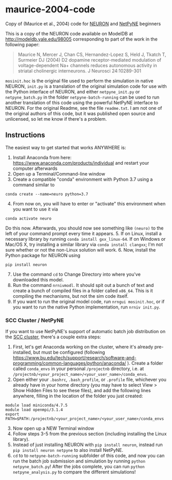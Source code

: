 # maurice-2004-code
Copy of (Maurice et al., 2004) code for [NEURON](https://neuron.yale.edu/neuron/) and [NetPyNE](http://netpyne.org/index.html) beginners

This is a copy of the NEURON code available on ModelDB at
http://modeldb.yale.edu/98005
corresponding to part of the work in the following paper:

> Maurice N, Mercer J, Chan CS, Hernandez-Lopez S, Held J, Tkatch T, Surmeier DJ
> (2004) D2 dopamine receptor-mediated modulation of voltage-dependent Na+
> channels reduces autonomous activity in striatal cholinergic interneurons. J
> Neurosci 24:10289-301

`mosinit.hoc` is the original file used to perform the simulation in native
NEURON, `init.py` is a translation of the original simulation code for use with
the Python interface of NEURON, and either `netpyne_init.py` or
`netpyne_batch.py` in the folder `netpyne-batch-running` can be used to run
another translation of this code using the powerful NetPyNE interface to
NEURON. For the original Readme, see the file `readme.txt`. I am not one of the
original authors of this code, but it was published open source and unlicensed,
so let me know if there's a problem.

## Instructions

The easiest way to get started that works ANYWHERE is:

1. Install Anaconda from here: https://www.anaconda.com/products/individual and restart your computer afterwards
2. Open up a Terminal/Command-line window
3. Create a compatible "conda" environment with Python 3.7 using a command similar to

`conda create --name=neuro python=3.7`

4. From now on, you will have to enter or "activate" this environment when you want to use it via

`conda activate neuro`

Do this now. Afterwards, you should now see something like `(neuro)` to the left of your command prompt every time it appears.
5. If on Linux, install a necessary library by running `conda install gxx_linux-64`. If on Windows or Mac/OS X, try installing a similar library via `conda install clangxx`; I'm not sure whether or not the non-Linux solution will work.
6. Now, install the Python package for NEURON using

`pip install neuron`

7. Use the command `cd` to Change Directory into where you've downloaded this model.
8. Run the command `nrnivmodl`. It should spit out a bunch of text and create a bunch of compiled files in a folder called `x86_64`. This is it compiling the mechanisms, but not the sim code itself.
9. If you want to run the original model code, run `nrngui mosinit.hoc`, or if you want to run the native Python implementation, run `nrniv init.py`.

### SCC Cluster / NetPyNE

If you want to use NetPyNE's support of automatic batch job distribution on the [SCC cluster](https://www.bu.edu/tech/support/research/system-usage/scc-quickstart/), there's a couple extra steps:

1. First, let's get Anaconda working on the cluster, where it's already pre-installed, but must be configured (following https://www.bu.edu/tech/support/research/software-and-programming/common-languages/python/anaconda/ ). Create a folder called `conda_envs` in your personal `/projectnb` directory, i.e. at `/projectnb/<your_project_name>/<your_user_name>/conda_envs`.
2. Open either your `.bashrc`, `.bash_profile`, or `.profile` file, whichever you already have in your home directory (you may have to select View > Show Hidden Files to see these files), and add the following lines anywhere, filling in the location of the folder you just created:

```
module load miniconda/4.7.5
module load openmpi/3.1.4
export PATH=$PATH:/projectnb/<your_project_name>/<your_user_name>/conda_envs
```

3. Now open up a NEW Terminal window
4. Follow steps 3-5 from the previous section (including installing the Linux library).
5. Instead of just installing NEURON with `pip install neuron`, instead run `pip install neuron netpyne` to also install NetPyNE.
6. `cd` to to `netpyne-batch-running` subfolder of this code, and now you can run the batch job submission and simulation by running `python netpyne_batch.py`! After the jobs complete, you can run `python netpyne_analysis.py` to compare the different simulations!
